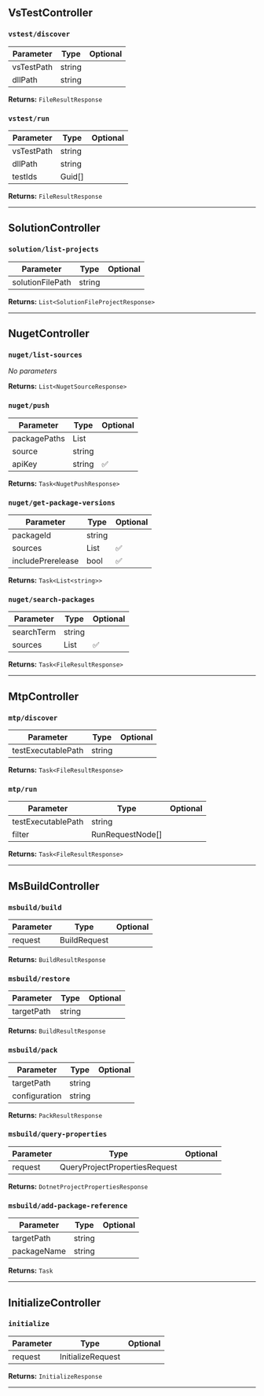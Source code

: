 ## VsTestController

### `vstest/discover`
| Parameter | Type | Optional |
|-----------|------|----------|
| vsTestPath | string |   |
| dllPath | string |   |

**Returns:** `FileResultResponse`

### `vstest/run`
| Parameter | Type | Optional |
|-----------|------|----------|
| vsTestPath | string |   |
| dllPath | string |   |
| testIds | Guid[] |   |

**Returns:** `FileResultResponse`

---

## SolutionController

### `solution/list-projects`
| Parameter | Type | Optional |
|-----------|------|----------|
| solutionFilePath | string |   |

**Returns:** `List<SolutionFileProjectResponse>`

---

## NugetController

### `nuget/list-sources`
_No parameters_

**Returns:** `List<NugetSourceResponse>`

### `nuget/push`
| Parameter | Type | Optional |
|-----------|------|----------|
| packagePaths | List<string> |   |
| source | string |   |
| apiKey | string | ✅  |

**Returns:** `Task<NugetPushResponse>`

### `nuget/get-package-versions`
| Parameter | Type | Optional |
|-----------|------|----------|
| packageId | string |   |
| sources | List<string> | ✅  |
| includePrerelease | bool | ✅  |

**Returns:** `Task<List<string>>`

### `nuget/search-packages`
| Parameter | Type | Optional |
|-----------|------|----------|
| searchTerm | string |   |
| sources | List<string> | ✅  |

**Returns:** `Task<FileResultResponse>`

---

## MtpController

### `mtp/discover`
| Parameter | Type | Optional |
|-----------|------|----------|
| testExecutablePath | string |   |

**Returns:** `Task<FileResultResponse>`

### `mtp/run`
| Parameter | Type | Optional |
|-----------|------|----------|
| testExecutablePath | string |   |
| filter | RunRequestNode[] |   |

**Returns:** `Task<FileResultResponse>`

---

## MsBuildController

### `msbuild/build`
| Parameter | Type | Optional |
|-----------|------|----------|
| request | BuildRequest |   |

**Returns:** `BuildResultResponse`

### `msbuild/restore`
| Parameter | Type | Optional |
|-----------|------|----------|
| targetPath | string |   |

**Returns:** `BuildResultResponse`

### `msbuild/pack`
| Parameter | Type | Optional |
|-----------|------|----------|
| targetPath | string |   |
| configuration | string |   |

**Returns:** `PackResultResponse`

### `msbuild/query-properties`
| Parameter | Type | Optional |
|-----------|------|----------|
| request | QueryProjectPropertiesRequest |   |

**Returns:** `DotnetProjectPropertiesResponse`

### `msbuild/add-package-reference`
| Parameter | Type | Optional |
|-----------|------|----------|
| targetPath | string |   |
| packageName | string |   |

**Returns:** `Task`

---

## InitializeController

### `initialize`
| Parameter | Type | Optional |
|-----------|------|----------|
| request | InitializeRequest |   |

**Returns:** `InitializeResponse`

---


